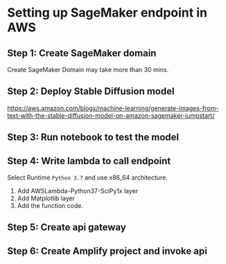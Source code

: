 # Setting up SageMaker endpoint in AWS

## Step 1: Create SageMaker domain

Create SageMaker Domain may take more than 30 mins. 

## Step 2: Deploy Stable Diffusion model

https://aws.amazon.com/blogs/machine-learning/generate-images-from-text-with-the-stable-diffusion-model-on-amazon-sagemaker-jumpstart/ 


## Step 3: Run notebook to test the model 


## Step 4: Write lambda to call endpoint 
Select Runtime `Python 3.7` and use x86_64 architecture.

1. Add AWSLambda-Python37-SciPy1x layer 
2. Add Matplotlib layer 
3. Add the function code.
## Step 5: Create api gateway 

## Step 6: Create Amplify project and invoke api 